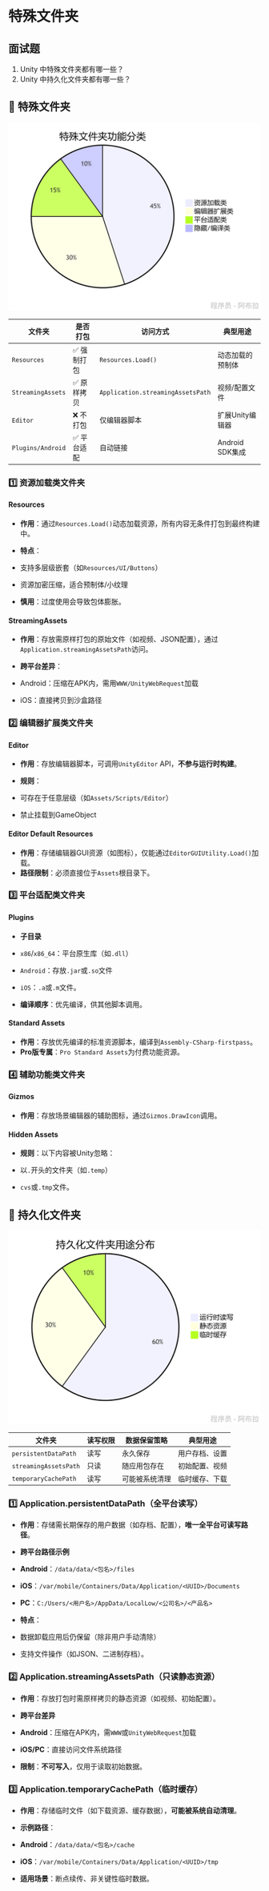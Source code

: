 # 特殊文件夹

## 面试题

1. Unity 中特殊文件夹都有哪一些？
2. Unity 中持久化文件夹都有哪一些？

## 📂 特殊文件夹

![img](assets/1754390302929-fa8d7d7a-8162-421a-815a-b5918afa3436.png)

| **文件夹**        | **是否打包** | **访问方式**                      | **典型用途**     |
| ----------------- | ------------ | --------------------------------- | ---------------- |
| `Resources`       | ✅ 强制打包   | `Resources.Load()`                | 动态加载的预制体 |
| `StreamingAssets` | ✅ 原样拷贝   | `Application.streamingAssetsPath` | 视频/配置文件    |
| `Editor`          | ❌ 不打包     | 仅编辑器脚本                      | 扩展Unity编辑器  |
| `Plugins/Android` | ✅ 平台适配   | 自动链接                          | Android SDK集成  |

### 1️⃣ **资源加载类文件夹**

#### **Resources**

- **作用**：通过`Resources.Load()`动态加载资源，所有内容无条件打包到最终构建中。
- **特点**： 

- 支持多层级嵌套（如`Resources/UI/Buttons`）
- 资源加密压缩，适合预制体/小纹理
- **慎用**：过度使用会导致包体膨胀。

#### **StreamingAssets**

- **作用**：存放需原样打包的原始文件（如视频、JSON配置），通过`Application.streamingAssetsPath`访问。
- **跨平台差异**： 

- Android：压缩在APK内，需用`WWW/UnityWebRequest`加载
- iOS：直接拷贝到沙盒路径

### 2️⃣ **编辑器扩展类文件夹**

#### **Editor**

- **作用**：存放编辑器脚本，可调用`UnityEditor` API，**不参与运行时构建**。
- **规则**： 

- 可存在于任意层级（如`Assets/Scripts/Editor`）
- 禁止挂载到GameObject

#### **Editor Default Resources**

- **作用**：存储编辑器GUI资源（如图标），仅能通过`EditorGUIUtility.Load()`加载。
- **路径限制**：必须直接位于`Assets`根目录下。

### 3️⃣ **平台适配类文件夹**

#### **Plugins**

- **子目录**

- `x86`/`x86_64`：平台原生库（如`.dll`）
- `Android`：存放`.jar`或`.so`文件
- `iOS`：`.a`或`.m`文件。

- **编译顺序**：优先编译，供其他脚本调用。

#### **Standard Assets**

- **作用**：存放优先编译的标准资源脚本，编译到`Assembly-CSharp-firstpass`。
- **Pro版专属**：`Pro Standard Assets`为付费功能资源。

### 4️⃣ **辅助功能类文件夹**

#### **Gizmos**

- **作用**：存放场景编辑器的辅助图标，通过`Gizmos.DrawIcon`调用。

#### **Hidden Assets**

- **规则**：以下内容被Unity忽略： 

- 以`.`开头的文件夹（如`.temp`）
- `cvs`或`.tmp`文件。

## 📂 持久化文件夹

![img](assets/1754390801689-1a56f2e8-cbc3-49a2-89e7-e101541989ad.png)

| **文件夹**            | **读写权限** | **数据保留策略** | **典型用途**   |
| --------------------- | ------------ | ---------------- | -------------- |
| `persistentDataPath`  | 读写         | 永久保存         | 用户存档、设置 |
| `streamingAssetsPath` | 只读         | 随应用包存在     | 初始配置、视频 |
| `temporaryCachePath`  | 读写         | 可能被系统清理   | 临时缓存、下载 |

### 1️⃣ Application.persistentDataPath（全平台读写）

- **作用**：存储需长期保存的用户数据（如存档、配置），**唯一全平台可读写路径**。
- **跨平台路径示例**

- **Android**：`/data/data/<包名>/files`
- **iOS**：`/var/mobile/Containers/Data/Application/<UUID>/Documents`
- **PC**：`C:/Users/<用户名>/AppData/LocalLow/<公司名>/<产品名>`

- **特点**： 

- 数据卸载应用后仍保留（除非用户手动清除）
- 支持文件操作（如JSON、二进制存档）。

### 2️⃣ Application.streamingAssetsPath（只读静态资源）

- **作用**：存放打包时需原样拷贝的静态资源（如视频、初始配置）。
- **跨平台差异**

- **Android**：压缩在APK内，需`WWW`或`UnityWebRequest`加载
- **iOS/PC**：直接访问文件系统路径

- **限制**：**不可写入**，仅用于读取初始数据。

### 3️⃣ **Application.temporaryCachePath**（临时缓存）

- **作用**：存储临时文件（如下载资源、缓存数据），**可能被系统自动清理**。
- **示例路径**： 

- **Android**：`/data/data/<包名>/cache`
- **iOS**：`/var/mobile/Containers/Data/Application/<UUID>/tmp`

- **适用场景**：断点续传、非关键性临时数据。
